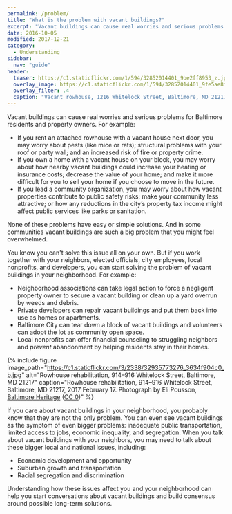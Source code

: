 ```yaml
---
permalink: /problem/
title: "What is the problem with vacant buildings?"
excerpt: "Vacant buildings can cause real worries and serious problems for Baltimore residents and property owners."
date: 2016-10-05
modified: 2017-12-21
category:
  - Understanding
sidebar:
  nav: "guide"
header:
  teaser: https://c1.staticflickr.com/1/594/32852014401_9be2ff8953_z.jpg
  overlay_image: https://c1.staticflickr.com/1/594/32852014401_9fe5ae8fb1_h.jpg
  overlay_filter: .4
  caption: "Vacant rowhouse, 1216 Whitelock Street, Baltimore, MD 21217, 2017 February 17. Photo by Eli Pousson, [Baltimore Heritage](https://www.flickr.com/photos/baltimoreheritage/32852014401/) ([CC 0](https://creativecommons.org/licenses/publicdomain/))."
---
```


Vacant buildings can cause real worries and serious problems for Baltimore residents and property owners. For example:

- If you rent an attached rowhouse with a vacant house next door, you may worry about pests (like mice or rats); structural problems with your roof or party wall; and an increased risk of fire or property crime.
- If you own a home with a vacant house on your block, you may worry about how nearby vacant buildings could increase your heating or insurance costs; decrease the value of your home; and make it more difficult for you to sell your home if you choose to move in the future.
- If you lead a community organization, you may worry about how vacant properties contribute to public safety risks; make your community less attractive; or how any reductions in the city’s property tax income might affect public services like parks or sanitation.

None of these problems have easy or simple solutions. And in some communities vacant buildings are such a big problem that you might feel overwhelmed.

You know you can't solve this issue all on your own. But if you work together with your neighbors, elected officials, city employees, local nonprofits, and developers, you can start solving the problem of vacant buildings in your neighborhood. For example:

- Neighborhood associations can take legal action to force a negligent property owner to secure a vacant building or clean up a yard overrun by weeds and debris.
- Private developers can repair vacant buildings and put them back into use as homes or apartments.
- Baltimore City can tear down a block of vacant buildings and volunteers can adopt the lot as community open space.
- Local nonprofits can offer financial counseling to struggling neighbors and *prevent* abandonment by helping residents stay in their homes.

{% include figure image_path="https://c1.staticflickr.com/3/2338/32935773276_3634f904c0_b.jpg" alt="Rowhouse rehabilitation, 914–916 Whitelock Street, Baltimore, MD 21217" caption="Rowhouse rehabilitation, 914–916 Whitelock Street, Baltimore, MD 21217, 2017 February 17. Photograph by Eli Pousson, [Baltimore Heritage](https://www.flickr.com/photos/baltimoreheritage/32935773276/) ([CC 0](https://creativecommons.org/licenses/publicdomain/))" %}

If you care about vacant buildings in your neighborhood, you probably know that they are not the only problem. You can even see vacant buildings as the symptom of even bigger problems: inadequate public transportation, limited access to jobs, economic inequality, and segregation. When you talk about vacant buildings with your neighbors, you may need to talk about these bigger local and national issues, including:

- Economic development and opportunity
- Suburban growth and transportation
- Racial segregation and discrimination

Understanding how these issues affect you and your neighborhood can help you start conversations about vacant buildings and build consensus around possible long-term solutions.
